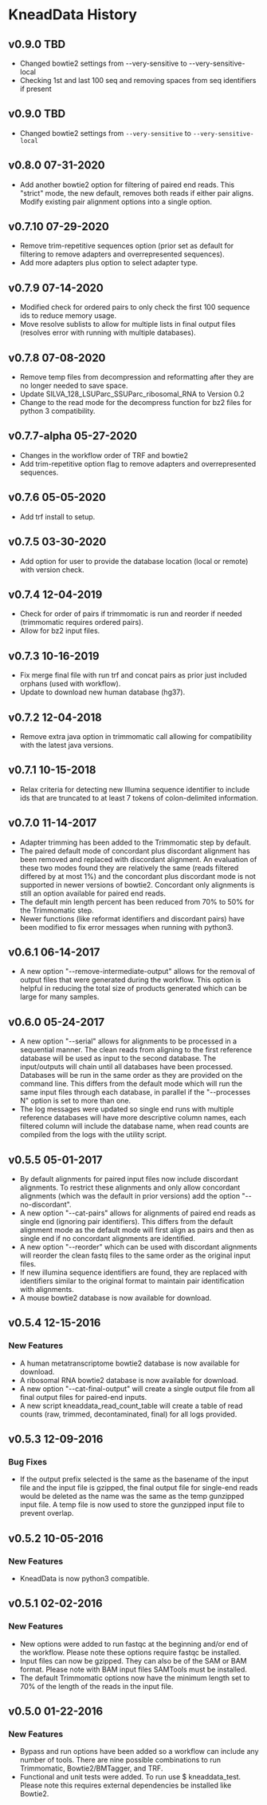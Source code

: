 
# KneadData History #
## v0.9.0 TBD

* Changed bowtie2 settings from --very-sensitive to --very-sensitive-local
* Checking 1st and last 100 seq and removing spaces from seq identifiers if present

## v0.9.0 TBD
* Changed bowtie2 settings from `--very-sensitive` to `--very-sensitive-local`

## v0.8.0 07-31-2020
* Add another bowtie2 option for filtering of paired end reads. This "strict" mode, the new default, removes both reads if either pair aligns. Modify existing pair alignment options into a single option.

## v0.7.10 07-29-2020

* Remove trim-repetitive sequences option (prior set as default for filtering to remove adapters and overrepresented sequences).
* Add more adapters plus option to select adapter type.

## v0.7.9 07-14-2020

* Modified check for ordered pairs to only check the first 100 sequence ids to reduce memory usage.
* Move resolve sublists to allow for multiple lists in final output files (resolves error with running with multiple databases).

## v0.7.8 07-08-2020

* Remove temp files from decompression and reformatting after they are no longer needed to save space.
* Update SILVA_128_LSUParc_SSUParc_ribosomal_RNA to Version 0.2 
* Change to the read mode for the decompress function for bz2 files for python 3 compatibility.

## v0.7.7-alpha 05-27-2020
* Changes in the workflow order of TRF and bowtie2
* Add trim-repetitive option flag to remove adapters and overrepresented sequences.

## v0.7.6 05-05-2020

* Add trf install to setup.

## v0.7.5 03-30-2020

* Add option for user to provide the database location (local or remote) with version check.

## v0.7.4 12-04-2019

* Check for order of pairs if trimmomatic is run and reorder if needed (trimmomatic requires ordered pairs).
* Allow for bz2 input files.

## v0.7.3 10-16-2019

* Fix merge final file with run trf and concat pairs as prior just included orphans (used with workflow).
* Update to download new human database (hg37).

## v0.7.2 12-04-2018

* Remove extra java option in trimmomatic call allowing for compatibility with the latest java versions.

## v0.7.1 10-15-2018

* Relax criteria for detecting new Illumina sequence identifier to include ids that are truncated to at least 7 tokens of colon-delimited information.

## v0.7.0 11-14-2017

* Adapter trimming has been added to the Trimmomatic step by default.
* The paired default mode of concordant plus discordant alignment has been removed and replaced with discordant alignment. An evaluation of these two modes found they are relatively the same (reads filtered differed by at most 1%) and the concordant plus discordant mode is not supported in newer versions of bowtie2. Concordant only alignments is still an option available for paired end reads.
* The default min length percent has been reduced from 70% to 50% for the Trimmomatic step.
* Newer functions (like reformat identifiers and discordant pairs) have been modified to fix error messages when running with python3.

## v0.6.1 06-14-2017

* A new option "--remove-intermediate-output" allows for the removal of output files that were generated during the workflow. This option is helpful in reducing the total size of products generated which can be large for many samples.

## v0.6.0 05-24-2017

* A new option "--serial" allows for alignments to be processed in a sequential manner. The clean reads from aligning to the first reference database will be used as input to the second database. The input/outputs will chain until all databases have been processed. Databases will be run in the same order as they are provided on the command line. This differs from the default mode which will run the same input files through each database, in parallel if the "--processes N" option is set to more than one.
* The log messages were updated so single end runs with multiple reference databases will have more descriptive column names, each filtered column will include the database name, when read counts are compiled from the logs with the utility script.

## v0.5.5 05-01-2017 ##

* By default alignments for paired input files now include discordant alignments. To restrict these alignments and only allow concordant alignments (which was the default in prior versions) add the option "--no-discordant".
* A new option "--cat-pairs" allows for alignments of paired end reads as single end (ignoring pair identifiers). This differs from the default alignment mode as the default mode will first align as pairs and then as single end if no concordant alignments are identified.
* A new option "--reorder" which can be used with discordant alignments will reorder the clean fastq files to the same order as the original input files.
* If new illumina sequence identifiers are found, they are replaced with identifiers similar to the original format to maintain pair identification with alignments.
* A mouse bowtie2 database is now available for download.

## v0.5.4 12-15-2016 ##

### New Features ###

* A human metatranscriptome bowtie2 database is now available for download.
* A ribosomal RNA bowtie2 database is now available for download.
* A new option "--cat-final-output" will create a single output file from all final output files for paired-end inputs.
* A new script kneaddata_read_count_table will create a table of read counts (raw, trimmed, decontaminated, final) for all logs provided.

## v0.5.3 12-09-2016 ##

### Bug Fixes ###

* If the output prefix selected is the same as the basename of the input file and the input file is gzipped, the final output file for single-end reads would be deleted as the name was the same as the temp gunzipped input file. A temp file is now used to store the gunzipped input file to prevent overlap.

## v0.5.2 10-05-2016 ##

### New Features ###

* KneadData is now python3 compatible.

## v0.5.1 02-02-2016 ##

### New Features ###

* New options were added to run fastqc at the beginning and/or end of the workflow. Please note these options require fastqc be installed.
* Input files can now be gzipped. They can also be of the SAM or BAM format. Please note with BAM input files SAMTools must be installed.
* The default Trimmomatic options now have the minimum length set to 70% of the length of the reads in the input file.

## v0.5.0 01-22-2016 ##

### New Features ###

* Bypass and run options have been added so a workflow can include any number of tools. There are nine possible combinations to run Trimmomatic, Bowtie2/BMTagger, and TRF.
* Functional and unit tests were added. To run use $ kneaddata_test. Please note this requires external dependencies be installed like Bowtie2.

